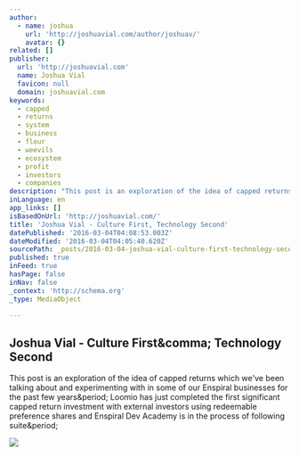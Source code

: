 ```yaml
---
author:
  - name: joshua
    url: 'http://joshuavial.com/author/joshuav/'
    avatar: {}
related: []
publisher:
  url: 'http://joshuavial.com'
  name: Joshua Vial
  favicon: null
  domain: joshuavial.com
keywords:
  - capped
  - returns
  - system
  - business
  - flour
  - weevils
  - ecosystem
  - profit
  - investors
  - companies
description: "This post is an exploration of the idea of capped returns which we've been talking about and experimenting with in some of our Enspiral businesses for the past few years. Loomio has just completed the first significant capped return investment with external investors using redeemable preference shares and Enspiral Dev Academy is in the process of following suite."
inLanguage: en
app_links: []
isBasedOnUrl: 'http://joshuavial.com/'
title: 'Joshua Vial - Culture First, Technology Second'
datePublished: '2016-03-04T04:08:53.003Z'
dateModified: '2016-03-04T04:05:40.620Z'
sourcePath: _posts/2016-03-04-joshua-vial-culture-first-technology-second.md
published: true
inFeed: true
hasPage: false
inNav: false
_context: 'http://schema.org'
_type: MediaObject

---
```

<article style=""><h1>Joshua Vial - Culture First&amp;comma; Technology Second</h1><p>This post is an exploration of the idea of capped returns which we've been talking about and experimenting with in some of our Enspiral businesses for the past few years&amp;period; Loomio has just completed the first significant capped return investment with external investors using redeemable preference shares and Enspiral Dev Academy is in the process of following suite&amp;period;</p><img src="https://upload.wikimedia.org/wikipedia/commons/2/22/Acorn_Weevil.jpg" /></article>